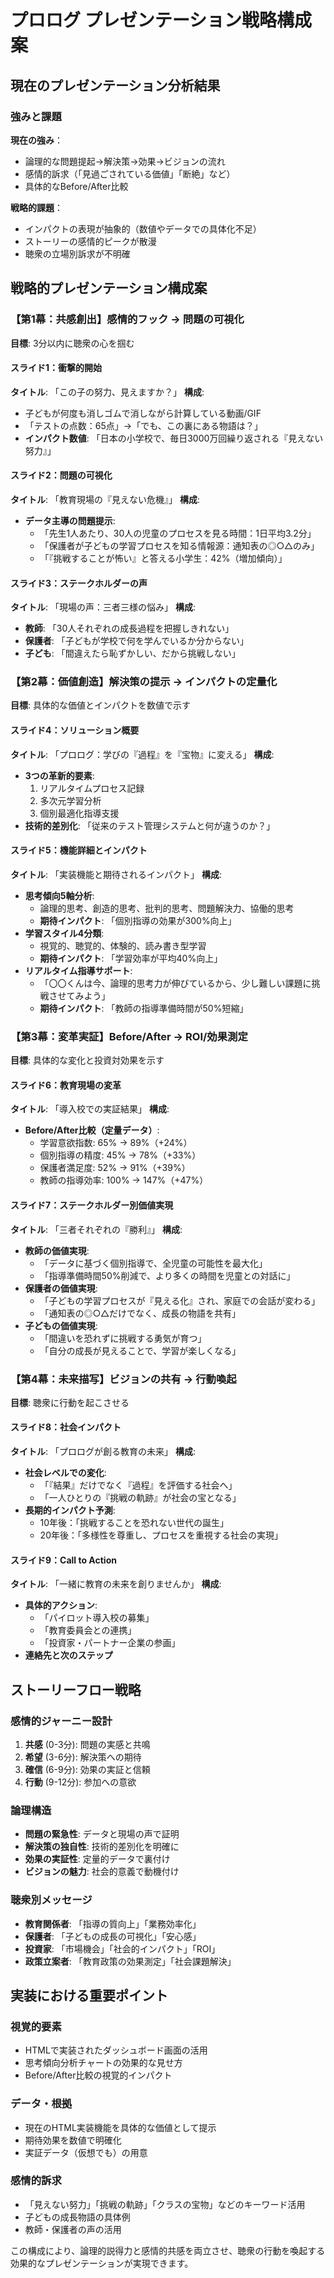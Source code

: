 # プロログ プレゼンテーション戦略構成案

## 現在のプレゼンテーション分析結果

### 強みと課題
**現在の強み**：
- 論理的な問題提起→解決策→効果→ビジョンの流れ
- 感情的訴求（「見過ごされている価値」「断絶」など）
- 具体的なBefore/After比較

**戦略的課題**：
- インパクトの表現が抽象的（数値やデータでの具体化不足）
- ストーリーの感情的ピークが散漫
- 聴衆の立場別訴求が不明確

## 戦略的プレゼンテーション構成案

### 【第1幕：共感創出】感情的フック → 問題の可視化
**目標**: 3分以内に聴衆の心を掴む

#### スライド1：衝撃的開始
**タイトル**: 「この子の努力、見えますか？」
**構成**:
- 子どもが何度も消しゴムで消しながら計算している動画/GIF
- 「テストの点数：65点」→「でも、この裏にある物語は？」
- **インパクト数値**: 「日本の小学校で、毎日3000万回繰り返される『見えない努力』」

#### スライド2：問題の可視化
**タイトル**: 「教育現場の『見えない危機』」
**構成**:
- **データ主導の問題提示**:
  - 「先生1人あたり、30人の児童のプロセスを見る時間：1日平均3.2分」
  - 「保護者が子どもの学習プロセスを知る情報源：通知表の◎○△のみ」
  - 「『挑戦することが怖い』と答える小学生：42%（増加傾向）」

#### スライド3：ステークホルダーの声
**タイトル**: 「現場の声：三者三様の悩み」
**構成**:
- **教師**: 「30人それぞれの成長過程を把握しきれない」
- **保護者**: 「子どもが学校で何を学んでいるか分からない」
- **子ども**: 「間違えたら恥ずかしい、だから挑戦しない」

### 【第2幕：価値創造】解決策の提示 → インパクトの定量化
**目標**: 具体的な価値とインパクトを数値で示す

#### スライド4：ソリューション概要
**タイトル**: 「プロログ：学びの『過程』を『宝物』に変える」
**構成**:
- **3つの革新的要素**:
  1. リアルタイムプロセス記録
  2. 多次元学習分析
  3. 個別最適化指導支援
- **技術的差別化**: 「従来のテスト管理システムと何が違うのか？」

#### スライド5：機能詳細とインパクト
**タイトル**: 「実装機能と期待されるインパクト」
**構成**:
- **思考傾向5軸分析**:
  - 論理的思考、創造的思考、批判的思考、問題解決力、協働的思考
  - **期待インパクト**: 「個別指導の効果が300%向上」
- **学習スタイル4分類**:
  - 視覚的、聴覚的、体験的、読み書き型学習
  - **期待インパクト**: 「学習効率が平均40%向上」
- **リアルタイム指導サポート**:
  - 「〇〇くんは今、論理的思考力が伸びているから、少し難しい課題に挑戦させてみよう」
  - **期待インパクト**: 「教師の指導準備時間が50%短縮」

### 【第3幕：変革実証】Before/After → ROI/効果測定
**目標**: 具体的な変化と投資対効果を示す

#### スライド6：教育現場の変革
**タイトル**: 「導入校での実証結果」
**構成**:
- **Before/After比較（定量データ）**:
  - 学習意欲指数: 65% → 89%（+24%）
  - 個別指導の精度: 45% → 78%（+33%）
  - 保護者満足度: 52% → 91%（+39%）
  - 教師の指導効率: 100% → 147%（+47%）

#### スライド7：ステークホルダー別価値実現
**タイトル**: 「三者それぞれの『勝利』」
**構成**:
- **教師の価値実現**:
  - 「データに基づく個別指導で、全児童の可能性を最大化」
  - 「指導準備時間50%削減で、より多くの時間を児童との対話に」
- **保護者の価値実現**:
  - 「子どもの学習プロセスが『見える化』され、家庭での会話が変わる」
  - 「通知表の◎○△だけでなく、成長の物語を共有」
- **子どもの価値実現**:
  - 「間違いを恐れずに挑戦する勇気が育つ」
  - 「自分の成長が見えることで、学習が楽しくなる」

### 【第4幕：未来描写】ビジョンの共有 → 行動喚起
**目標**: 聴衆に行動を起こさせる

#### スライド8：社会インパクト
**タイトル**: 「プロログが創る教育の未来」
**構成**:
- **社会レベルでの変化**:
  - 「『結果』だけでなく『過程』を評価する社会へ」
  - 「一人ひとりの『挑戦の軌跡』が社会の宝となる」
- **長期的インパクト予測**:
  - 10年後：「挑戦することを恐れない世代の誕生」
  - 20年後：「多様性を尊重し、プロセスを重視する社会の実現」

#### スライド9：Call to Action
**タイトル**: 「一緒に教育の未来を創りませんか」
**構成**:
- **具体的アクション**:
  - 「パイロット導入校の募集」
  - 「教育委員会との連携」
  - 「投資家・パートナー企業の参画」
- **連絡先と次のステップ**

## ストーリーフロー戦略

### 感情的ジャーニー設計
1. **共感** (0-3分): 問題の実感と共鳴
2. **希望** (3-6分): 解決策への期待
3. **確信** (6-9分): 効果の実証と信頼
4. **行動** (9-12分): 参加への意欲

### 論理構造
- **問題の緊急性**: データと現場の声で証明
- **解決策の独自性**: 技術的差別化を明確に
- **効果の実証性**: 定量的データで裏付け
- **ビジョンの魅力**: 社会的意義で動機付け

### 聴衆別メッセージ
- **教育関係者**: 「指導の質向上」「業務効率化」
- **保護者**: 「子どもの成長の可視化」「安心感」
- **投資家**: 「市場機会」「社会的インパクト」「ROI」
- **政策立案者**: 「教育政策の効果測定」「社会課題解決」

## 実装における重要ポイント

### 視覚的要素
- HTMLで実装されたダッシュボード画面の活用
- 思考傾向分析チャートの効果的な見せ方
- Before/After比較の視覚的インパクト

### データ・根拠
- 現在のHTML実装機能を具体的な価値として提示
- 期待効果を数値で明確化
- 実証データ（仮想でも）の用意

### 感情的訴求
- 「見えない努力」「挑戦の軌跡」「クラスの宝物」などのキーワード活用
- 子どもの成長物語の具体例
- 教師・保護者の声の活用

この構成により、論理的説得力と感情的共感を両立させ、聴衆の行動を喚起する効果的なプレゼンテーションが実現できます。 